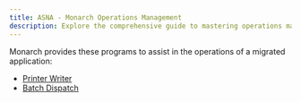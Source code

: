 ```yaml
---
title: ASNA - Monarch Operations Management
description: Explore the comprehensive guide to mastering operations management within the ASNA Monarch system. This essential resource is tailored for system administrators, operations managers, and IT professionals tasked with overseeing the smooth running of the Monarch system. From monitoring system performance to managing user access and ensuring data integrity, our guide provides in-depth insights into all aspects of operations management. Learn how to leverage Monarch's features to enhance system efficiency, reduce downtime, and ensure a seamless operational experience. Whether you're new to Monarch or looking to refine your management techniques, this guide offers the tools and knowledge needed to optimize your operations.
---
```



Monarch provides these programs to assist in the operations of a migrated  application:
 - [Printer Writer](printer-writer.html)
 - [Batch Dispatch](batch-dispatch.html)

 

